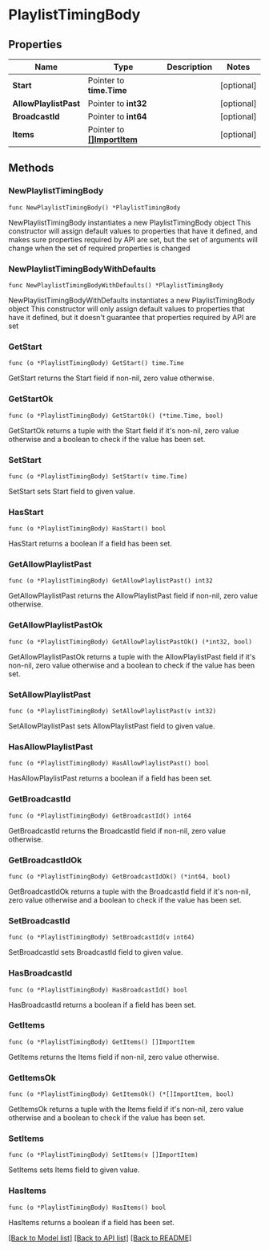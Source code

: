 # PlaylistTimingBody

## Properties

Name | Type | Description | Notes
------------ | ------------- | ------------- | -------------
**Start** | Pointer to **time.Time** |  | [optional] 
**AllowPlaylistPast** | Pointer to **int32** |  | [optional] 
**BroadcastId** | Pointer to **int64** |  | [optional] 
**Items** | Pointer to [**[]ImportItem**](ImportItem.md) |  | [optional] 

## Methods

### NewPlaylistTimingBody

`func NewPlaylistTimingBody() *PlaylistTimingBody`

NewPlaylistTimingBody instantiates a new PlaylistTimingBody object
This constructor will assign default values to properties that have it defined,
and makes sure properties required by API are set, but the set of arguments
will change when the set of required properties is changed

### NewPlaylistTimingBodyWithDefaults

`func NewPlaylistTimingBodyWithDefaults() *PlaylistTimingBody`

NewPlaylistTimingBodyWithDefaults instantiates a new PlaylistTimingBody object
This constructor will only assign default values to properties that have it defined,
but it doesn't guarantee that properties required by API are set

### GetStart

`func (o *PlaylistTimingBody) GetStart() time.Time`

GetStart returns the Start field if non-nil, zero value otherwise.

### GetStartOk

`func (o *PlaylistTimingBody) GetStartOk() (*time.Time, bool)`

GetStartOk returns a tuple with the Start field if it's non-nil, zero value otherwise
and a boolean to check if the value has been set.

### SetStart

`func (o *PlaylistTimingBody) SetStart(v time.Time)`

SetStart sets Start field to given value.

### HasStart

`func (o *PlaylistTimingBody) HasStart() bool`

HasStart returns a boolean if a field has been set.

### GetAllowPlaylistPast

`func (o *PlaylistTimingBody) GetAllowPlaylistPast() int32`

GetAllowPlaylistPast returns the AllowPlaylistPast field if non-nil, zero value otherwise.

### GetAllowPlaylistPastOk

`func (o *PlaylistTimingBody) GetAllowPlaylistPastOk() (*int32, bool)`

GetAllowPlaylistPastOk returns a tuple with the AllowPlaylistPast field if it's non-nil, zero value otherwise
and a boolean to check if the value has been set.

### SetAllowPlaylistPast

`func (o *PlaylistTimingBody) SetAllowPlaylistPast(v int32)`

SetAllowPlaylistPast sets AllowPlaylistPast field to given value.

### HasAllowPlaylistPast

`func (o *PlaylistTimingBody) HasAllowPlaylistPast() bool`

HasAllowPlaylistPast returns a boolean if a field has been set.

### GetBroadcastId

`func (o *PlaylistTimingBody) GetBroadcastId() int64`

GetBroadcastId returns the BroadcastId field if non-nil, zero value otherwise.

### GetBroadcastIdOk

`func (o *PlaylistTimingBody) GetBroadcastIdOk() (*int64, bool)`

GetBroadcastIdOk returns a tuple with the BroadcastId field if it's non-nil, zero value otherwise
and a boolean to check if the value has been set.

### SetBroadcastId

`func (o *PlaylistTimingBody) SetBroadcastId(v int64)`

SetBroadcastId sets BroadcastId field to given value.

### HasBroadcastId

`func (o *PlaylistTimingBody) HasBroadcastId() bool`

HasBroadcastId returns a boolean if a field has been set.

### GetItems

`func (o *PlaylistTimingBody) GetItems() []ImportItem`

GetItems returns the Items field if non-nil, zero value otherwise.

### GetItemsOk

`func (o *PlaylistTimingBody) GetItemsOk() (*[]ImportItem, bool)`

GetItemsOk returns a tuple with the Items field if it's non-nil, zero value otherwise
and a boolean to check if the value has been set.

### SetItems

`func (o *PlaylistTimingBody) SetItems(v []ImportItem)`

SetItems sets Items field to given value.

### HasItems

`func (o *PlaylistTimingBody) HasItems() bool`

HasItems returns a boolean if a field has been set.


[[Back to Model list]](../README.md#documentation-for-models) [[Back to API list]](../README.md#documentation-for-api-endpoints) [[Back to README]](../README.md)


